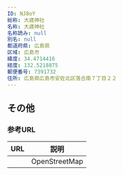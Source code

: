 ```yaml
---
ID: NJ8oY
総称: 大歳神社
名称: 大歳神社
名称読み: null
別名: null
都道府県: 広島県
区域: 広島市
緯度: 34.4714416
経度: 132.5218875
郵便番号: 7391732
住所: 広島県広島市安佐北区落合南７丁目２２
---
```


## その他

### 参考URL

| URL | 説明          |
| --- | ------------- |
|     | OpenStreetMap |
